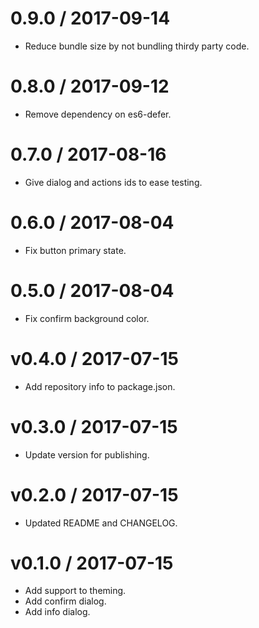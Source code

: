 
0.9.0 / 2017-09-14 
==================

 * Reduce bundle size by not bundling thirdy party code.

0.8.0 / 2017-09-12 
==================

 * Remove dependency on es6-defer.

0.7.0 / 2017-08-16
==================

  * Give dialog and actions ids to ease testing.

0.6.0 / 2017-08-04 
==================

 * Fix button primary state.

0.5.0 / 2017-08-04 
==================

 * Fix confirm background color.

v0.4.0 / 2017-07-15
==================

 * Add repository info to package.json.

v0.3.0 / 2017-07-15
==================

 * Update version for publishing.

v0.2.0 / 2017-07-15
==================

 * Updated README and CHANGELOG.

v0.1.0 / 2017-07-15 
==================

 * Add support to theming.
 * Add confirm dialog.
 * Add info dialog.
